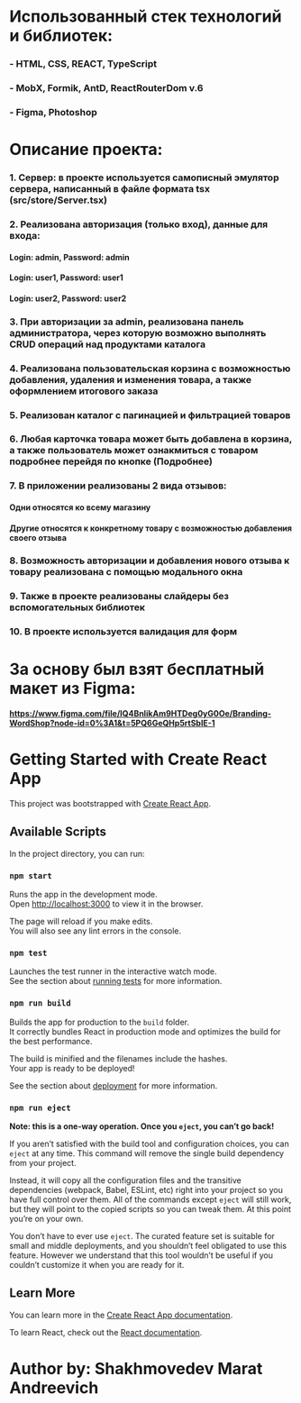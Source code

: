 # Использованный стек технологий и библиотек:

### - HTML, CSS, REACT, TypeScript

### - MobX, Formik, AntD, ReactRouterDom v.6

### - Figma, Photoshop

# Описание проекта:

### 1. Сервер: в проекте используется самописный эмулятор сервера, написанный в файле формата tsx (src/store/Server.tsx)

### 2. Реализована авторизация (только вход), данные для входа:

#### Login: admin, Password: admin

#### Login: user1, Password: user1

#### Login: user2, Password: user2

### 3. При авторизации за admin, реализована панель администратора, через которую возможно выполнять CRUD операций над продуктами каталога

### 4. Реализована пользовательская корзина с возможностью добавления, удаления и изменения товара, а также оформлением итогового заказа

### 5. Реализован каталог с пагинацией и фильтрацией товаров

### 6. Любая карточка товара может быть добавлена в корзина, а также пользователь может ознакмиться с товаром подробнее перейдя по кнопке (Подробнее)

### 7. В приложении реализованы 2 вида отзывов:

#### Одни относятся ко всему магазину

#### Другие относятся к конкретному товару с возможностью добавления своего отзыва

### 8. Возможность авторизации и добавления нового отзыва к товару реализована с помощью модального окна

### 9. Также в проекте реализованы слайдеры без вспомогательных библиотек

### 10. В проекте используется валидация для форм

# За основу был взят бесплатный макет из Figma:

#### https://www.figma.com/file/IQ4BnIikAm9HTDeg0yG0Oe/Branding-WordShop?node-id=0%3A1&t=5PQ6GeQHp5rtSblE-1

# Getting Started with Create React App

This project was bootstrapped with [Create React App](https://github.com/facebook/create-react-app).

## Available Scripts

In the project directory, you can run:

### `npm start`

Runs the app in the development mode.\
Open [http://localhost:3000](http://localhost:3000) to view it in the browser.

The page will reload if you make edits.\
You will also see any lint errors in the console.

### `npm test`

Launches the test runner in the interactive watch mode.\
See the section about [running tests](https://facebook.github.io/create-react-app/docs/running-tests) for more
information.

### `npm run build`

Builds the app for production to the `build` folder.\
It correctly bundles React in production mode and optimizes the build for the best performance.

The build is minified and the filenames include the hashes.\
Your app is ready to be deployed!

See the section about [deployment](https://facebook.github.io/create-react-app/docs/deployment) for more information.

### `npm run eject`

**Note: this is a one-way operation. Once you `eject`, you can’t go back!**

If you aren’t satisfied with the build tool and configuration choices, you can `eject` at any time. This command will
remove the single build dependency from your project.

Instead, it will copy all the configuration files and the transitive dependencies (webpack, Babel, ESLint, etc) right
into your project so you have full control over them. All of the commands except `eject` will still work, but they will
point to the copied scripts so you can tweak them. At this point you’re on your own.

You don’t have to ever use `eject`. The curated feature set is suitable for small and middle deployments, and you
shouldn’t feel obligated to use this feature. However we understand that this tool wouldn’t be useful if you couldn’t
customize it when you are ready for it.

## Learn More

You can learn more in
the [Create React App documentation](https://facebook.github.io/create-react-app/docs/getting-started).

To learn React, check out the [React documentation](https://reactjs.org/).

# Author by: Shakhmovedev Marat Andreevich